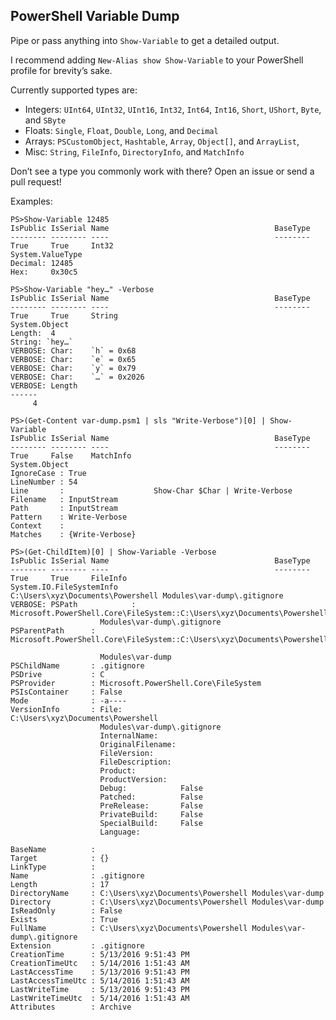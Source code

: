 ## PowerShell Variable Dump

Pipe or pass anything into `Show-Variable` to get a detailed output.

I recommend adding `New-Alias show Show-Variable` to your PowerShell profile for brevity’s sake.

Currently supported types are:

* Integers: `UInt64`, `UInt32`, `UInt16`, `Int32`, `Int64`, `Int16`, `Short`, `UShort`, `Byte`, and `SByte`
* Floats: `Single`, `Float`, `Double`, `Long`, and `Decimal`
* Arrays: `PSCustomObject`, `Hashtable`, `Array`, `Object[]`, and `ArrayList`,
* Misc: `String`, `FileInfo`, `DirectoryInfo`, and `MatchInfo`

Don’t see a type you commonly work with there? Open an issue or send a pull request!

Examples:
```
PS>Show-Variable 12485
IsPublic IsSerial Name                                     BaseType
-------- -------- ----                                     --------
True     True     Int32                                    System.ValueType
Decimal: 12485
Hex:     0x30c5
```

```
PS>Show-Variable "hey…" -Verbose
IsPublic IsSerial Name                                     BaseType
-------- -------- ----                                     --------
True     True     String                                   System.Object
Length:  4
String: `hey…`
VERBOSE: Char:    `h` = 0x68
VERBOSE: Char:    `e` = 0x65
VERBOSE: Char:    `y` = 0x79
VERBOSE: Char:    `…` = 0x2026
VERBOSE: Length
------
     4
```

```
PS>(Get-Content var-dump.psm1 | sls "Write-Verbose")[0] | Show-Variable
IsPublic IsSerial Name                                     BaseType
-------- -------- ----                                     --------
True     False    MatchInfo                                System.Object
IgnoreCase : True
LineNumber : 54
Line       :                    Show-Char $Char | Write-Verbose
Filename   : InputStream
Path       : InputStream
Pattern    : Write-Verbose
Context    :
Matches    : {Write-Verbose}
```

```
PS>(Get-ChildItem)[0] | Show-Variable -Verbose
IsPublic IsSerial Name                                     BaseType
-------- -------- ----                                     --------
True     True     FileInfo                                 System.IO.FileSystemInfo
C:\Users\xyz\Documents\Powershell Modules\var-dump\.gitignore
VERBOSE: PSPath            :
Microsoft.PowerShell.Core\FileSystem::C:\Users\xyz\Documents\Powershell
                    Modules\var-dump\.gitignore
PSParentPath      : Microsoft.PowerShell.Core\FileSystem::C:\Users\xyz\Documents\Powershell

                    Modules\var-dump
PSChildName       : .gitignore
PSDrive           : C
PSProvider        : Microsoft.PowerShell.Core\FileSystem
PSIsContainer     : False
Mode              : -a----
VersionInfo       : File:             C:\Users\xyz\Documents\Powershell
                    Modules\var-dump\.gitignore
                    InternalName:
                    OriginalFilename:
                    FileVersion:
                    FileDescription:
                    Product:
                    ProductVersion:
                    Debug:            False
                    Patched:          False
                    PreRelease:       False
                    PrivateBuild:     False
                    SpecialBuild:     False
                    Language:

BaseName          :
Target            : {}
LinkType          :
Name              : .gitignore
Length            : 17
DirectoryName     : C:\Users\xyz\Documents\Powershell Modules\var-dump
Directory         : C:\Users\xyz\Documents\Powershell Modules\var-dump
IsReadOnly        : False
Exists            : True
FullName          : C:\Users\xyz\Documents\Powershell Modules\var-dump\.gitignore
Extension         : .gitignore
CreationTime      : 5/13/2016 9:51:43 PM
CreationTimeUtc   : 5/14/2016 1:51:43 AM
LastAccessTime    : 5/13/2016 9:51:43 PM
LastAccessTimeUtc : 5/14/2016 1:51:43 AM
LastWriteTime     : 5/13/2016 9:51:43 PM
LastWriteTimeUtc  : 5/14/2016 1:51:43 AM
Attributes        : Archive
```
